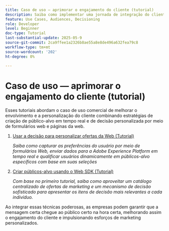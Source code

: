 ```yaml
---
title: Caso de uso — aprimorar o engajamento do cliente (tutorial)
description: Saiba como implementar uma jornada de integração do cliente no Adobe Journey Optimizer (AJO). ​O processo é direcionado a novos membros do programa de fidelidade, fornecendo emails personalizados e SMS para incentivar os downloads de aplicativos. ​Inclui o envio de um email de boas-vindas, a verificação da instalação do aplicativo e o acompanhamento com lembretes. ​Este tutorial também mostra como usar o assistente de conteúdo de IA para criar e personalizar conteúdo.
feature: Use Cases, Audiences, Decisioning
role: Developer
level: Beginner
doc-type: Tutorial
last-substantial-update: 2025-05-9
source-git-commit: 2ca9ffee1a2326b8ae55a8e8de496a632fea79c8
workflow-type: tm+mt
source-wordcount: '202'
ht-degree: 0%

---
```



# Caso de uso — aprimorar o engajamento do cliente (tutorial)

Esses tutoriais abordam o caso de uso comercial de melhorar o envolvimento e a personalização do cliente combinando estratégias de criação de público-alvo em tempo real e de decisão personalizada por meio de formulários web e páginas da web.

1. [Usar a decisão para personalizar ofertas da Web (Tutorial)](https://experienceleague.adobe.com/en/docs/journey-optimizer-learn/use-decisioning-to-personalize-web-offers/introduction)

   *Saiba como capturar as preferências do usuário por meio de formulários Web, enviar dados para a Adobe Experience Platform em tempo real e qualificar usuários dinamicamente em públicos-alvo específicos com base em suas seleções*


2. [Criar públicos-alvo usando o Web SDK (Tutorial)](https://experienceleague.adobe.com/en/docs/journey-optimizer-learn/create-audiences-using-web-sdk/introduction)

   *Com base no primeiro tutorial, saiba como aproveitar um catálogo centralizado de ofertas de marketing e um mecanismo de decisão sofisticado para apresentar os itens de decisão mais relevantes a cada indivíduo.*

Ao integrar essas técnicas poderosas, as empresas podem garantir que a mensagem certa chegue ao público certo na hora certa, melhorando assim o engajamento do cliente e impulsionando esforços de marketing personalizados.